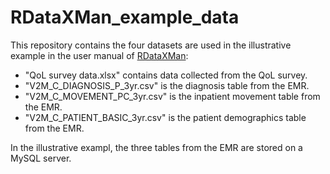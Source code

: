 # RDataXMan_example_data

This repository contains the four datasets are used in the illustrative example in the user manual of [RDataXMan](https://github.com/nyilin/RDataXMan):

- "QoL survey data.xlsx" contains data collected from the QoL survey.
- "V2M_C_DIAGNOSIS_P_3yr.csv" is the diagnosis table from the EMR.
- "V2M_C_MOVEMENT_PC_3yr.csv" is the inpatient movement table from the EMR.
- "V2M_C_PATIENT_BASIC_3yr.csv" is the patient demographics table from the EMR.

In the illustrative exampl, the three tables from the EMR are stored on a MySQL server.

